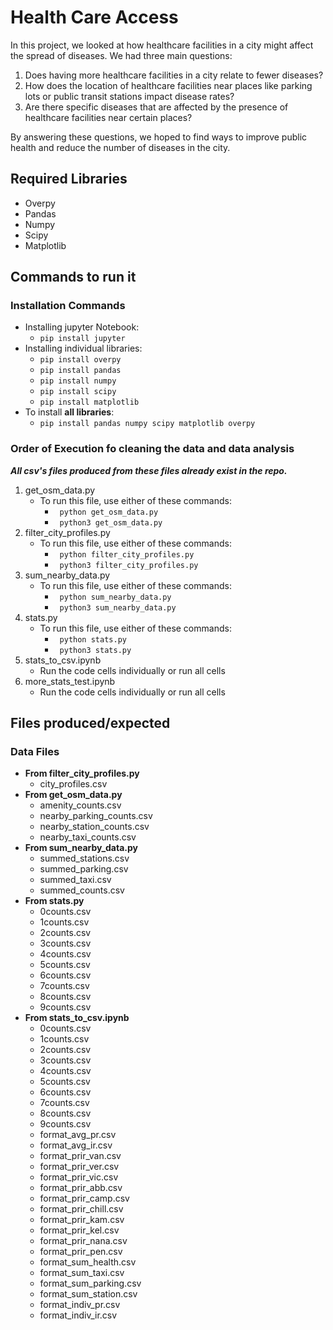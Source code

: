 # Health Care Access


In this project, we looked at how healthcare facilities in a city might affect the spread of diseases. We had three main questions:

1. Does having more healthcare facilities in a city relate to fewer diseases?
2. How does the location of healthcare facilities near places like parking lots or public transit stations impact disease rates?
3. Are there specific diseases that are affected by the presence of healthcare facilities near certain places?

By answering these questions, we hoped to find ways to improve public health and reduce the number of diseases in the city.

## Required Libraries
- Overpy
- Pandas
- Numpy
- Scipy
- Matplotlib



## Commands to run it

### Installation Commands
- Installing jupyter Notebook:
  - ```pip install jupyter ```
- Installing individual libraries:
  -  ```pip install overpy```
  -  ```pip install pandas```
  -  ```pip install numpy```
  -  ```pip install scipy```
  -  ```pip install matplotlib```
- To install __all libraries__:
  - ```pip install pandas numpy scipy matplotlib overpy```

### Order of Execution fo cleaning the data and data analysis 

__*All csv's files produced from these files already exist in the repo.*__

1. get_osm_data.py
   - To run this file, use either of these commands:
     - ``` python get_osm_data.py```
     - ``` python3 get_osm_data.py```
2. filter_city_profiles.py
   - To run this file, use either of these commands:
     - ``` python filter_city_profiles.py```
     - ``` python3 filter_city_profiles.py```
3. sum_nearby_data.py
   - To run this file, use either of these commands:
     - ``` python sum_nearby_data.py```
     - ``` python3 sum_nearby_data.py```
4. stats.py
   - To run this file, use either of these commands:
     - ``` python stats.py```
     - ``` python3 stats.py```
5. stats_to_csv.ipynb
   - Run the code cells individually or run all cells
6. more_stats_test.ipynb
   - Run the code cells individually or run all cells

## Files produced/expected

### Data Files

- __From filter_city_profiles.py__
  - city_profiles.csv
- __From get_osm_data.py__
  - amenity_counts.csv
  - nearby_parking_counts.csv
  - nearby_station_counts.csv
  - nearby_taxi_counts.csv
- __From sum_nearby_data.py__
  - summed_stations.csv
  - summed_parking.csv
  - summed_taxi.csv
  - summed_counts.csv
- __From stats.py__
  - 0counts.csv
  - 1counts.csv
  - 2counts.csv
  - 3counts.csv
  - 4counts.csv
  - 5counts.csv
  - 6counts.csv
  - 7counts.csv
  - 8counts.csv
  - 9counts.csv
- __From stats_to_csv.ipynb__
  - 0counts.csv
  - 1counts.csv
  - 2counts.csv
  - 3counts.csv
  - 4counts.csv
  - 5counts.csv
  - 6counts.csv
  - 7counts.csv
  - 8counts.csv
  - 9counts.csv
  - format_avg_pr.csv
  - format_avg_ir.csv
  - format_prir_van.csv
  - format_prir_ver.csv
  - format_prir_vic.csv
  - format_prir_abb.csv
  - format_prir_camp.csv
  - format_prir_chill.csv
  - format_prir_kam.csv
  - format_prir_kel.csv
  - format_prir_nana.csv
  - format_prir_pen.csv
  - format_sum_health.csv
  - format_sum_taxi.csv
  - format_sum_parking.csv
  - format_sum_station.csv
  - format_indiv_pr.csv
  - format_indiv_ir.csv
